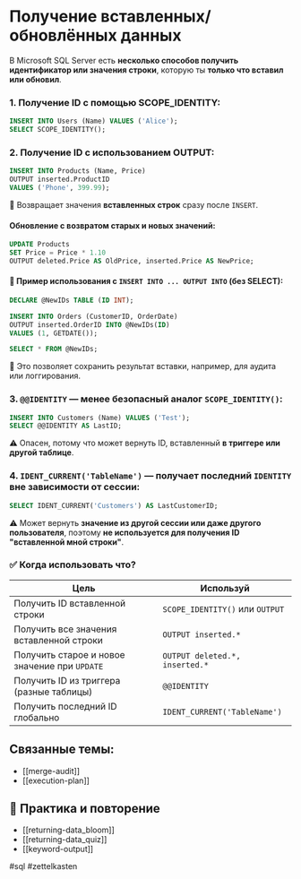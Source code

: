 # Получение вставленных/обновлённых данных

В Microsoft SQL Server есть **несколько способов получить идентификатор или значения строки**, которую ты **только что вставил или обновил**.
### 1. Получение ID с помощью SCOPE_IDENTITY:
```sql
INSERT INTO Users (Name) VALUES ('Alice');
SELECT SCOPE_IDENTITY();
```

### 2. Получение ID с использованием OUTPUT:
```sql
INSERT INTO Products (Name, Price)
OUTPUT inserted.ProductID
VALUES ('Phone', 399.99);
```
📌 Возвращает значения **вставленных строк** сразу после `INSERT`.
#### Обновление с возвратом старых и новых значений:
```sql
UPDATE Products
SET Price = Price * 1.10
OUTPUT deleted.Price AS OldPrice, inserted.Price AS NewPrice;
```

#### 🔁 Пример использования с `INSERT INTO ... OUTPUT INTO` (без SELECT):
```sql
DECLARE @NewIDs TABLE (ID INT);

INSERT INTO Orders (CustomerID, OrderDate)
OUTPUT inserted.OrderID INTO @NewIDs(ID)
VALUES (1, GETDATE());

SELECT * FROM @NewIDs;
```
🎯 Это позволяет сохранить результат вставки, например, для аудита или логгирования.


### 3. **`@@IDENTITY`** — менее безопасный аналог `SCOPE_IDENTITY()`:
```sql
INSERT INTO Customers (Name) VALUES ('Test');
SELECT @@IDENTITY AS LastID;
```
⚠️ Опасен, потому что может вернуть ID, вставленный **в триггере или другой таблице**.

### 4. **`IDENT_CURRENT('TableName')`** — получает последний `IDENTITY` вне зависимости от сессии:
```sql
SELECT IDENT_CURRENT('Customers') AS LastCustomerID;
```
⚠️  Может вернуть **значение из другой сессии или даже другого пользователя**, поэтому **не используется для получения ID "вставленной мной строки"**.



### ✅ Когда использовать что?

|Цель|Используй|
|---|---|
|Получить ID вставленной строки|`SCOPE_IDENTITY()` или `OUTPUT`|
|Получить все значения вставленной строки|`OUTPUT inserted.*`|
|Получить старое и новое значение при `UPDATE`|`OUTPUT deleted.*, inserted.*`|
|Получить ID из триггера (разные таблицы)|`@@IDENTITY`|
|Получить последний ID глобально|`IDENT_CURRENT('TableName')`|

## Связанные темы:
- [[merge-audit]]
- [[execution-plan]]

## 🔁 Практика и повторение
- [[returning-data_bloom]]
- [[returning-data_quiz]]
- [[keyword-output]]

#sql #zettelkasten